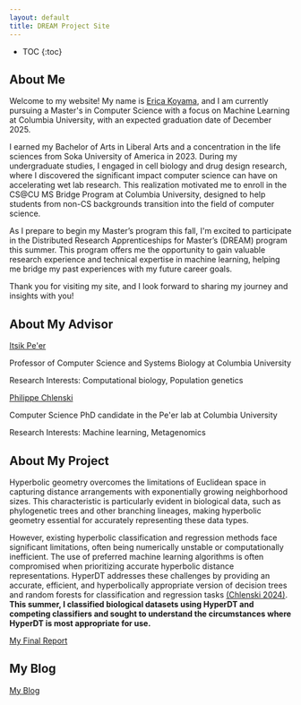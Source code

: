 ```yaml
---
layout: default
title: DREAM Project Site
---
```


* TOC
{:toc}
## About Me

Welcome to my website! My name is [Erica Koyama](https://www.linkedin.com/in/ericakoyama/), and I am currently 
pursuing a Master's in Computer Science with a focus on Machine Learning at Columbia University, 
with an expected graduation date of December 2025. 

I earned my Bachelor of Arts in Liberal Arts and a concentration in the life sciences from 
Soka University of America in 2023. During my undergraduate studies, I engaged in cell 
biology and drug design research, where I discovered the significant impact computer science 
can have on accelerating wet lab research. This realization motivated me to enroll in the 
CS@CU MS Bridge Program at Columbia University, designed to help students from 
non-CS backgrounds transition into the field of computer science.

As I prepare to begin my Master’s program this fall, I'm excited to participate in the 
Distributed Research Apprenticeships for Master’s (DREAM) program this summer. 
This program offers me the opportunity to gain valuable 
research experience and technical expertise in machine learning, helping me bridge my 
past experiences with my future career goals.

Thank you for visiting my site, and I look forward to sharing my journey and insights with you!

## About My Advisor

[Itsik Pe'er](https://www.cs.columbia.edu/~itsik/)

Professor of Computer Science and Systems Biology at Columbia University

Research Interests: Computational biology, Population genetics

[Philippe Chlenski](https://chlenski.com/)

Computer Science PhD candidate in the Pe'er lab at Columbia University

Research Interests: Machine learning, Metagenomics

## About My Project

Hyperbolic geometry overcomes the limitations of Euclidean space in capturing distance arrangements with 
exponentially growing neighborhood sizes. This characteristic is particularly evident in biological data, 
such as phylogenetic trees and other branching lineages, making hyperbolic geometry essential for accurately 
representing these data types.

However, existing hyperbolic classification and regression methods face significant limitations, 
often being numerically unstable or computationally inefficient. The use of preferred machine learning algorithms 
is often compromised when prioritizing accurate hyperbolic distance representations. HyperDT addresses these 
challenges by providing an accurate, efficient, and hyperbolically appropriate version of decision trees and 
random forests for classification and regression tasks [(Chlenski 2024)](https://arxiv.org/abs/2310.13841). 
**This summer, I classified biological datasets using HyperDT and competing classifiers and sought to understand
the circumstances where HyperDT is most appropriate for use.**

[My Final Report](files/finalreport.pdf)

## My Blog

[My Blog](/_posts/2020-06-01-week1.md)
